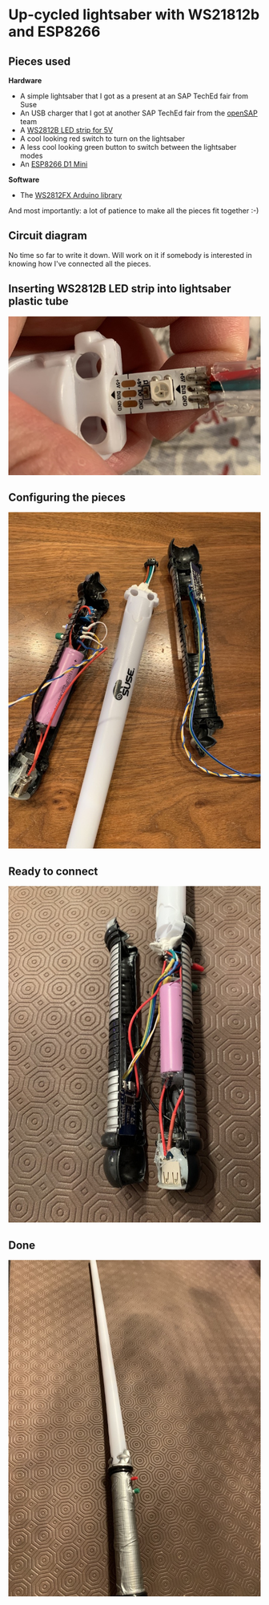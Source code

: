 # Up-cycled lightsaber with WS21812b and ESP8266

## Pieces used

**Hardware**

- A simple lightsaber that I got as a present at an SAP TechEd fair from Suse
- An USB charger that I got at another SAP TechEd fair from the [openSAP](https://open.sap.com/courses) team
- A [WS2812B LED strip for 5V](https://www.amazon.com/s?k=ws2812b+led+strip+5v)
- A cool looking red switch to turn on the lightsaber
- A less cool looking green button to switch between the lightsaber modes
- An [ESP8266 D1 Mini](https://www.amazon.com/s?k=esp8266+d1+mini)

**Software**

- The [WS2812FX Arduino library](https://github.com/kitesurfer1404/WS2812FX)

And most importantly: a lot of patience to make all the pieces fit together :-)

## Circuit diagram

No time so far to write it down. Will work on it if somebody is interested in knowing how I've connected all the pieces.

## Inserting WS2812B LED strip into lightsaber plastic tube

![Inserting WS2812B LED strip into lightsaber plastic tube](step1.jpg)

## Configuring the pieces

![Configuring the pieces](step2.jpg)

## Ready to connect

![Ready to connect](step3.jpg)

## Done

![Done](step4.jpg)
